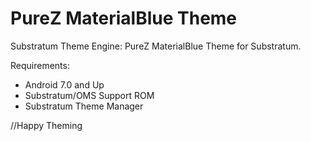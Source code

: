 # PureZ MaterialBlue Theme

Substratum Theme Engine: 
PureZ MaterialBlue Theme for Substratum.

Requirements:
 - Android 7.0 and Up
 - Substratum/OMS Support ROM
 - Substratum Theme Manager

 //Happy Theming
 